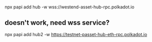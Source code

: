 #

##

npx papi add hub -w wss://westend-asset-hub-rpc.polkadot.io

## doesn't work, need wss service?

npx papi add hub2 -w https://testnet-passet-hub-eth-rpc.polkadot.io
